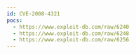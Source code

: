 ```yaml
---
id: CVE-2008-4321
pocs:
  - https://www.exploit-db.com/raw/6240
  - https://www.exploit-db.com/raw/6248
  - https://www.exploit-db.com/raw/6256
---
```


